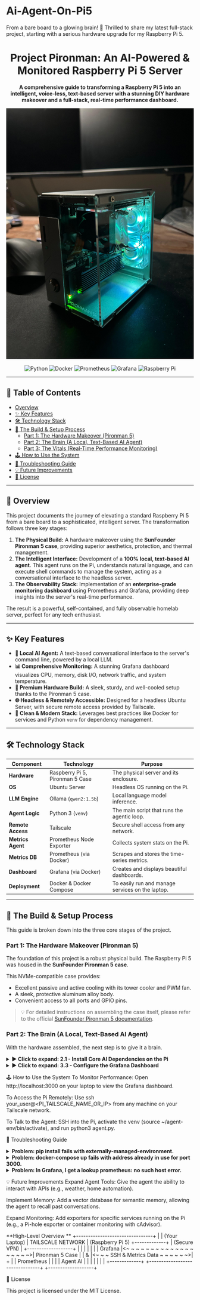 # Ai-Agent-On-Pi5
From a bare board to a glowing brain! 🧠 Thrilled to share my latest full-stack project, starting with a serious hardware upgrade for my Raspberry Pi 5.

<div align="center">

# Project Pironman: An AI-Powered & Monitored Raspberry Pi 5 Server

**A comprehensive guide to transforming a Raspberry Pi 5 into an intelligent, voice-less, text-based server with a stunning DIY hardware makeover and a full-stack, real-time performance dashboard.**

</div>

<p align="center">
  <img alt="Pironman 5 Build" src="WhatsApp Image 2025-09-26 at 21.58.31.jpeg" width="600">
</p>

<p align="center">
  <img alt="Python" src="https://img.shields.io/badge/Python-3776AB?style=for-the-badge&logo=python&logoColor=white">
  <img alt="Docker" src="https://img.shields.io/badge/Docker-2496ED?style=for-the-badge&logo=docker&logoColor=white">
  <img alt="Prometheus" src="https://img.shields.io/badge/Prometheus-E6522C?style=for-the-badge&logo=prometheus&logoColor=white">
  <img alt="Grafana" src="https://img.shields.io/badge/Grafana-F46800?style=for-the-badge&logo=grafana&logoColor=white">
  <img alt="Raspberry Pi" src="https://img.shields.io/badge/Raspberry%20Pi-A22846?style=for-the-badge&logo=raspberrypi&logoColor=white">
</p>

---

## 📖 Table of Contents

- [Overview](#-overview)
- [✨ Key Features](#-features)
- [🛠️ Technology Stack](#️-technology-stack)
- [🚀 The Build & Setup Process](#-the-build--setup-process)
  - [Part 1: The Hardware Makeover (Pironman 5)](#part-1-the-hardware-makeover-pironman-5)
  - [Part 2: The Brain (A Local, Text-Based AI Agent)](#part-2-the-brain-a-local-text-based-ai-agent)
  - [Part 3: The Vitals (Real-Time Performance Monitoring)](#part-3-the-vitals-real-time-performance-monitoring)
- [🕹️ How to Use the System](#️-how-to-use-the-system)
- [🚨 Troubleshooting Guide](#-troubleshooting-guide)
- [💡 Future Improvements](#-future-improvements)
- [📜 License](#-license)

---

## 📝 Overview

This project documents the journey of elevating a standard Raspberry Pi 5 from a bare board to a sophisticated, intelligent server. The transformation follows three key stages:

1.  **The Physical Build:** A hardware makeover using the **SunFounder Pironman 5 case**, providing superior aesthetics, protection, and thermal management.
2.  **The Intelligent Interface:** Development of a **100% local, text-based AI agent**. This agent runs on the Pi, understands natural language, and can execute shell commands to manage the system, acting as a conversational interface to the headless server.
3.  **The Observability Stack:** Implementation of an **enterprise-grade monitoring dashboard** using Prometheus and Grafana, providing deep insights into the server's real-time performance.

The result is a powerful, self-contained, and fully observable homelab server, perfect for any tech enthusiast.

---

## ✨ Key Features

-   **🤖 Local AI Agent:** A text-based conversational interface to the server's command line, powered by a local LLM.
-   **📊 Comprehensive Monitoring:** A stunning Grafana dashboard visualizes CPU, memory, disk I/O, network traffic, and system temperature.
-   **💎 Premium Hardware Build:** A sleek, sturdy, and well-cooled setup thanks to the Pironman 5 case.
-   **🌐 Headless & Remotely Accessible:** Designed for a headless Ubuntu Server, with secure remote access provided by Tailscale.
-   **🐳 Clean & Modern Stack:** Leverages best practices like Docker for services and Python `venv` for dependency management.

---

## 🛠️ Technology Stack

| Component         | Technology                 | Purpose                                     |
| ----------------- | -------------------------- | ------------------------------------------- |
| **Hardware** | Raspberry Pi 5, Pironman 5 Case | The physical server and its enclosure.      |
| **OS** | Ubuntu Server              | Headless OS running on the Pi.              |
| **LLM Engine** | Ollama (`qwen2:1.5b`)      | Local language model inference.             |
| **Agent Logic** | Python 3 (`venv`)          | The main script that runs the agentic loop. |
| **Remote Access** | Tailscale                  | Secure shell access from any network.       |
| **Metrics Agent** | Prometheus Node Exporter   | Collects system stats on the Pi.            |
| **Metrics DB** | Prometheus (via Docker)    | Scrapes and stores the time-series metrics. |
| **Dashboard** | Grafana (via Docker)       | Creates and displays beautiful dashboards.  |
| **Deployment** | Docker & Docker Compose    | To easily run and manage services on the laptop. |

---

## 🚀 The Build & Setup Process

This guide is broken down into the three core stages of the project.

### Part 1: The Hardware Makeover (Pironman 5)

The foundation of this project is a robust physical build. The Raspberry Pi 5 was housed in the **SunFounder Pironman 5 case**.

This NVMe-compatible case provides:
-   Excellent passive and active cooling with its tower cooler and PWM fan.
-   A sleek, protective aluminum alloy body.
-   Convenient access to all ports and GPIO pins.

> 💡 For detailed instructions on assembling the case itself, please refer to the official [SunFounder Pironman 5 documentation](https://docs.sunfounder.com/en/latest/pironman_5.html).

### Part 2: The Brain (A Local, Text-Based AI Agent)

With the hardware assembled, the next step is to give it a brain.

<details>
<summary><strong>► Click to expand: 2.1 - Install Core AI Dependencies on the Pi</strong></summary>

```bash
# Update system and install necessary tools
sudo apt update && sudo apt upgrade -y
sudo apt install -y git python3-pip python3-venv


# Install Ollama and pull the model
curl -fsSL [https://ollama.com/install.sh](https://ollama.com/install.sh) | sh
ollama pull qwen2:1.5b


</details>

<details>
<summary><strong>► Click to expand: 2.2 - Set up the Python Agent</strong></summary>

1. Create the Virtual Environment

Bash

# Navigate to your home directory
cd ~
python3 -m venv agent-env

# Activate the environment
source agent-env/bin/activate
2. Install Python Packages
With the (agent-env) active, install the required library:

Bash

pip install ollama
3. Create the agent.py Script
Create a new file agent.py and paste the code below into it.

Python

import ollama
import subprocess
import json

def agent_speak(text):
    """Prints the agent's response to the terminal."""
    print(f"\n🤖 Agent: {text}")

def get_user_input():
    """Gets input from the user's keyboard."""
    return input(f"\n👤 You: ")

def run_agentic_loop(user_prompt):
    """The main logic for the agent."""
    system_prompt = """
    You are a helpful AI assistant running on a Raspberry Pi.
    Your goal is to assist the user by running shell commands on the Ubuntu Server.
    You must assess the user's request and decide if a shell command is needed.
    Respond in JSON format with three fields:
    1. "thought": Your reasoning process and a brief explanation of the command if you use one.
    2. "action": Either "shell" if a command is needed, or "speak" if not.
    3. "command_or_speak_text": The exact shell command to run, or the text for you to speak directly.
    """
    
    print("\n🤔 Agent: Thinking...")
    try:
        response = ollama.chat(
            model='qwen2:1.5b',
            messages=[
                {'role': 'system', 'content': system_prompt},
                {'role': 'user', 'content': user_prompt}
            ],
            format='json'
        )
        response_data = json.loads(response['message']['content'])
        thought = response_data.get("thought", "I didn't have a clear thought process.")
        action = response_data.get("action")
        command_or_speak_text = response_data.get("command_or_speak_text")

        print(f"🧠 Agent's Thought: {thought}")

        if action == "shell":
            agent_speak("Okay, I will run this command:")
            print(f"   💻 `{command_or_speak_text}`")
            try:
                result = subprocess.run(command_or_speak_text, shell=True, check=True, capture_output=True, text=True)
                output = result.stdout.strip()
                agent_speak(f"Here is the result:\n\n---\n{output}\n---")
            except subprocess.CalledProcessError as e:
                agent_speak(f"An error occurred: {e.stderr.strip()}")
        elif action == "speak":
            agent_speak(command_or_speak_text)
        else:
            agent_speak("I'm sorry, I wasn't sure how to respond to that.")

    except Exception as e:
        agent_speak(f"I encountered an error: {e}")

if __name__ == "__main__":
    agent_speak("Agent is online. Type your commands below. Type 'exit' or 'quit' to end.")
    while True:
        prompt = get_user_input()
        if not prompt or prompt.lower() in ["exit", "quit", "goodbye"]:
            agent_speak("Goodbye!")
            break
        run_agentic_loop(prompt)
</details>

Part 3: The Vitals (Real-Time Performance Monitoring)
Finally, we give our server a health dashboard.

<details>
<summary><strong>► Click to expand: 3.1 - Install Node Exporter on the Pi</strong></summary>

Bash

# 1. Download and install Node Exporter
cd ~
wget [https://github.com/prometheus/node_exporter/releases/download/v1.8.1/node_exporter-1.8.1.linux-arm64.tar.gz](https://github.com/prometheus/node_exporter/releases/download/v1.8.1/node_exporter-1.8.1.linux-arm64.tar.gz)
tar xvfz node_exporter-1.8.1.linux-arm64.tar.gz
sudo mv node_exporter-1.8.1.linux-arm64/node_exporter /usr/local/bin/
rm -rf node_exporter-1.8.1.linux-arm64*

# 2. Create a systemd service to run it on boot
sudo nano /etc/systemd/system/node_exporter.service

# Paste this content into the file:
# [Unit]
# Description=Prometheus Node Exporter
# ... (Full content is in the guide above) ...
# [Install]
# WantedBy=multi-user.target

# 3. Enable and start the service
sudo systemctl daemon-reload
sudo systemctl enable node_exporter
sudo systemctl start node_exporter
</details>

<details>
<summary><strong>► Click to expand: 3.2 - Set up Prometheus & Grafana on Your Laptop</strong></summary>

Install Docker Desktop and the Tailscale client on your laptop.

Create a new project folder and add the following two files inside it.

Find your Pi's Tailscale IP Address (e.g., 100.x.x.x) and use it in prometheus.yml.

prometheus.yml

YAML

global:
  scrape_interval: 15s
scrape_configs:
  - job_name: 'pironman_pi5'
    static_configs:
      - targets: ['<YOUR_PI_TAILSCALE_IP>:9100']
docker-compose.yml

YAML

services:
  prometheus:
    image: prom/prometheus:latest
    container_name: prometheus
    ports: ["9090:9090"]
    volumes: ["./prometheus.yml:/etc/prometheus/prometheus.yml"]
    command: ['--config.file=/etc/prometheus/prometheus.yml']
    networks: [monitor-net]
  grafana:
    image: grafana/grafana:latest
    container_name: grafana
    ports: ["3000:3000"]
    volumes: [grafana-data:/var/lib/grafana]
    networks: [monitor-net]
volumes:
  grafana-data:
networks:
  monitor-net:
    driver: bridge
Launch the stack from your terminal in the project folder: docker-compose up -d.
```


</details>

<details>
<summary><strong>► Click to expand: 3.3 - Configure the Grafana Dashboard</strong></summary>

Open your browser to http://localhost:3000.

Log in (admin/admin).

Add Data Source: Go to Connections > Data Sources > Prometheus. Set the URL to http://prometheus:9090 and click "Save & Test".

Import Dashboard: Go to Dashboards > New > Import. Use Grafana.com dashboard ID 1860. Select your Prometheus data source and click "Import".

</details>

🕹️ How to Use the System
To Monitor Performance: Open http://localhost:3000 on your laptop to view the Grafana dashboard.

To Access the Pi Remotely: Use ssh your_user@<PI_TAILSCALE_NAME_OR_IP> from any machine on your Tailscale network.

To Talk to the Agent: SSH into the Pi, activate the venv (source ~/agent-env/bin/activate), and run python3 agent.py.

🚨 Troubleshooting Guide
<details>
<summary><strong>Problem: pip install fails with externally-managed-environment.</strong></summary>
✅ Solution: Always use a Python virtual environment (venv) for projects to isolate dependencies from the system. The instructions in this guide follow this best practice.
</details>

<details>
<summary><strong>Problem: docker-compose up fails with address already in use for port 3000.</strong></summary>
✅ Solution: Another service is using the port. Change the port mapping in docker-compose.yml under grafana from &quot;3000:3000&quot; to &quot;3001:3000&quot; and access Grafana at http://localhost:3001.
</details>

<details>
<summary><strong>Problem: In Grafana, I get a lookup prometheus: no such host error.</strong></summary>
✅ Solution: This is a Docker networking issue. The docker-compose.yml file provided solves this by creating an explicit monitor-net network that both services join. Ensure your file matches.
</details>

💡 Future Improvements
Expand Agent Tools: Give the agent the ability to interact with APIs (e.g., weather, home automation).

Implement Memory: Add a vector database for semantic memory, allowing the agent to recall past conversations.

Expand Monitoring: Add exporters for specific services running on the Pi (e.g., a Pi-hole exporter or container monitoring with cAdvisor).

**High-Level Overview
**
+--------------------------------+
                  |                                |
 (Your Laptop)    |         TAILSCALE NETWORK      |    (Raspberry Pi 5)
+-------------+   |        (Secure VPN)          |   +-------------------+
|             |   |                                |   |                   |
|   Grafana   |<~ ~ ~ ~ ~ ~ ~ ~ ~ ~ ~ ~ ~ ~ ~ ~ ~ ~ ~>|   Pironman 5 Case   |
|      &      |<~ ~ ~ SSH & Metrics Data ~ ~ ~ ~ ~ ~>|          +          |
|  Prometheus |   |                                |   |      Agent AI     |
|             |   |                                |   |                   |
+-------------+   +--------------------------------+   +-------------------+

📜 License

This project is licensed under the MIT License.
